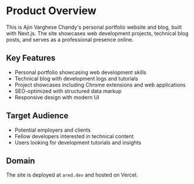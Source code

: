 # Product Overview

This is Ajin Varghese Chandy's personal portfolio website and blog, built with Next.js. The site showcases web development projects, technical blog posts, and serves as a professional presence online.

## Key Features
- Personal portfolio showcasing web development skills
- Technical blog with development logs and tutorials
- Project showcases including Chrome extensions and web applications
- SEO-optimized with structured data markup
- Responsive design with modern UI

## Target Audience
- Potential employers and clients
- Fellow developers interested in technical content
- Users looking for development tutorials and insights

## Domain
The site is deployed at `ared.dev` and hosted on Vercel.
